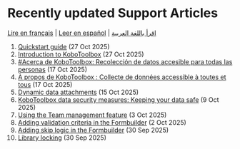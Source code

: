 # Recently updated Support Articles
<a href="fr/recently_updated.html">Lire en français</a> | <a href="es/recently_updated.html">Leer en español</a> | <a href="ar/recently_updated.html">اقرأ باللغة العربية</a>

<!--This page is auto generated using the `scripts/last-updated.py` script, do not update manually-->
1. [Quickstart guide](quick_start.md) (27 Oct 2025)
1. [Introduction to KoboToolbox](welcome.md) (27 Oct 2025)
1. [#Acerca de KoboToolbox: Recolección de datos accesible para todas las personas](about_kobotoolbox_es.md) (17 Oct 2025)
1. [À propos de KoboToolbox : Collecte de données accessible à toutes et tous](about_kobotoolbox_fr.md) (17 Oct 2025)
1. [Dynamic data attachments](dynamic_data_attachment.md) (15 Oct 2025)
1. [KoboToolbox data security measures: Keeping your data safe](is_my_data_safe.md) (9 Oct 2025)
1. [Using the Team management feature](getting_started_organization_feature.md) (3 Oct 2025)
1. [Adding validation criteria in the Formbuilder](validation_criteria.md) (2 Oct 2025)
1. [Adding skip logic in the Formbuilder](skip_logic.md) (30 Sep 2025)
1. [Library locking](library_locking.md) (30 Sep 2025)
